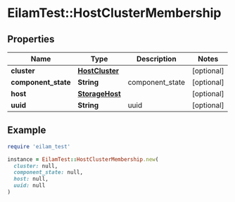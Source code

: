 # EilamTest::HostClusterMembership

## Properties

| Name | Type | Description | Notes |
| ---- | ---- | ----------- | ----- |
| **cluster** | [**HostCluster**](HostCluster.md) |  | [optional] |
| **component_state** | **String** | component_state | [optional] |
| **host** | [**StorageHost**](StorageHost.md) |  | [optional] |
| **uuid** | **String** | uuid | [optional] |

## Example

```ruby
require 'eilam_test'

instance = EilamTest::HostClusterMembership.new(
  cluster: null,
  component_state: null,
  host: null,
  uuid: null
)
```

